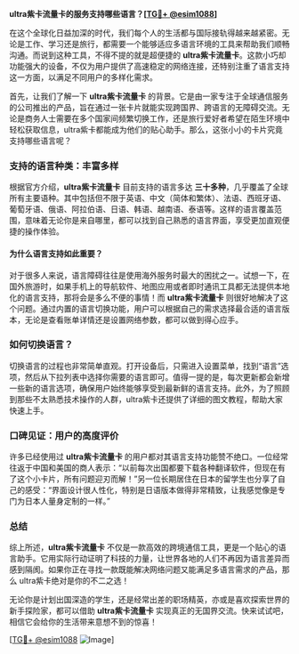 **ultra紫卡流量卡的服务支持哪些语言？[[TG💪+ @esim1088](https://t.me/s/esim1088)]**

在这个全球化日益加深的时代，我们每个人的生活都与国际接轨得越来越紧密。无论是工作、学习还是旅行，都需要一个能够适应多语言环境的工具来帮助我们顺畅沟通。而说到这种工具，不得不提的就是超便捷的 **ultra紫卡流量卡**。这款小巧却功能强大的设备，不仅为用户提供了高速稳定的网络连接，还特别注重了语言支持这一方面，以满足不同用户的多样化需求。

首先，让我们了解一下 **ultra紫卡流量卡** 的背景。它是由一家专注于全球通信服务的公司推出的产品，旨在通过一张卡片就能实现跨国界、跨语言的无障碍交流。无论是商务人士需要在多个国家间频繁切换工作，还是旅行爱好者希望在陌生环境中轻松获取信息，ultra紫卡都能成为他们的贴心助手。那么，这张小小的卡片究竟支持哪些语言呢？

### 支持的语言种类：丰富多样

根据官方介绍，**ultra紫卡流量卡** 目前支持的语言多达 **三十多种**，几乎覆盖了全球所有主要语种。其中包括但不限于英语、中文（简体和繁体）、法语、西班牙语、葡萄牙语、俄语、阿拉伯语、日语、韩语、越南语、泰语等。这样的语言覆盖范围，意味着无论你是来自哪里，都可以找到自己熟悉的语言界面，享受更加直观便捷的操作体验。

#### 为什么语言支持如此重要？

对于很多人来说，语言障碍往往是使用海外服务时最大的困扰之一。试想一下，在国外旅游时，如果手机上的导航软件、地图应用或者即时通讯工具都无法提供本地化的语言支持，那将会是多么不便的事情！而 **ultra紫卡流量卡** 则很好地解决了这个问题。通过内置的语言切换功能，用户可以根据自己的需求选择最合适的语言版本，无论是查看账单详情还是设置网络参数，都可以做到得心应手。

### 如何切换语言？

切换语言的过程也非常简单直观。打开设备后，只需进入设置菜单，找到“语言”选项，然后从下拉列表中选择你需要的语言即可。值得一提的是，每次更新都会新增一些新的语言选项，确保用户始终能够享受到最新鲜的语言支持。此外，为了照顾到那些不太熟悉技术操作的人群，ultra紫卡还提供了详细的图文教程，帮助大家快速上手。

### 口碑见证：用户的高度评价

许多已经使用过 **ultra紫卡流量卡** 的用户都对其语言支持功能赞不绝口。一位经常往返于中国和美国的商人表示：“以前每次出国都要下载各种翻译软件，但现在有了这个小卡片，所有问题迎刃而解！”另一位长期居住在日本的留学生也分享了自己的感受：“界面设计很人性化，特别是日语版本做得非常精致，让我感觉像是专门为日本人量身定制的一样。”

### 总结

综上所述，**ultra紫卡流量卡** 不仅是一款高效的跨境通信工具，更是一个贴心的语言助手。它用实际行动证明了科技的力量，让世界各地的人们不再因为语言差异而感到隔阂。如果你正在寻找一款既能解决网络问题又能满足多语言需求的产品，那么 ultra紫卡绝对是你的不二之选！

无论你是计划出国深造的学生，还是经常出差的职场精英，亦或是喜欢探索世界的新手探险家，都可以借助 **ultra紫卡流量卡** 实现真正的无国界交流。快来试试吧，相信它会给你的生活带来意想不到的惊喜！

[[TG💪+ @esim1088](https://t.me/s/esim1088) ![Image](https://i.postimg.cc/4NQfJmqS/Snipaste-2025-05-13-00-14-12.png)]